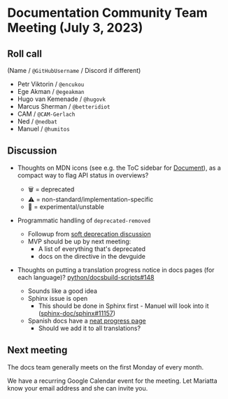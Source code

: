 # Documentation Community Team Meeting (July 3, 2023)


## Roll call

(Name / `@GitHubUsername` / Discord if different)
- Petr Viktorin / `@encukou`
- Ege Akman / `@egeakman`
- Hugo van Kemenade / `@hugovk`
- Marcus Sherman / `@betteridiot`
- CAM / `@CAM-Gerlach`
- Ned / `@nedbat`
- Manuel / `@humitos`


## Discussion

* Thoughts on MDN icons (see e.g. the ToC sidebar for [Document](https://developer.mozilla.org/en-US/docs/Web/API/Document)), as a compact way to flag API status in overviews?
    * 🗑️ = deprecated
    * ⚠️ = non-standard/implementation-specific
    * 🧪 = experimental/unstable

* Programmatic handling of `deprecated-removed`
    * Followup from [soft deprecation discussion](https://discuss.python.org/t/formalize-the-concept-of-soft-deprecation-dont-schedule-removal-in-pep-387-backwards-compatibility-policy/27957/73)
    * MVP should be up by next meeting:
        * A list of everything that's deprecated
        * docs on the directive in the devguide

* Thoughts on putting a translation progress notice in docs pages (for each language)? [python/docsbuild-scripts#148](https://github.com/python/docsbuild-scripts/issues/148)
    * Sounds like a good idea
    * Sphinx issue is open
        * This should be done in Sphinx first - Manuel will look into it ([sphinx-doc/sphinx#11157](https://github.com/sphinx-doc/sphinx/issues/11157))
    * Spanish docs have a [neat progress page](https://python-docs-es.readthedocs.io/es/3.11/progress.html)
        * Should we add it to all translations?


## Next meeting

The docs team generally meets on the first Monday of every month.

We have a recurring Google Calendar event for the meeting.
Let Mariatta know your email address and she can invite you.
